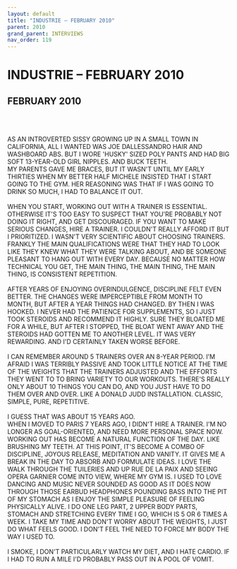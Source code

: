 ```yaml
---
layout: default
title: "INDUSTRIE – FEBRUARY 2010"
parent: 2010
grand_parent: INTERVIEWS
nav_order: 119
---
```


# INDUSTRIE – FEBRUARY 2010
## FEBRUARY 2010

<br><br></p>
<p>AS AN INTROVERTED SISSY GROWING UP IN A SMALL TOWN IN CALIFORNIA, ALL I WANTED WAS JOE DALLESSANDRO HAIR AND WASHBOARD ABS. BUT I WORE 'HUSKY' SIZED POLY PANTS AND HAD BIG SOFT 13-YEAR-OLD GIRL NIPPLES. AND BUCK TEETH.<br />
MY PARENTS GAVE ME BRACES, BUT IT WASN'T UNTIL MY EARLY THIRTIES WHEN MY BETTER HALF MICHELE INSISTED THAT I START GOING TO THE GYM. HER REASONING WAS THAT IF I WAS GOING TO DRINK SO MUCH, I HAD TO BALANCE IT OUT.<br />
<br />
WHEN YOU START, WORKING OUT WITH A TRAINER IS ESSENTIAL. OTHERWISE IT'S TOO EASY TO SUSPECT THAT YOU'RE PROBABLY NOT DOING IT RIGHT, AND GET DISCOURAGED. IF YOU WANT TO MAKE SERIOUS CHANGES, HIRE A TRAINER. I COULDN'T REALLY AFFORD IT BUT I PRIORITIZED. I WASN'T VERY SCIENTIFIC ABOUT CHOOSING TRAINERS. FRANKLY THE MAIN QUALIFICATIONS WERE THAT THEY HAD TO LOOK LIKE THEY KNEW WHAT THEY WERE TALKING ABOUT, AND BE SOMEONE PLEASANT TO HANG OUT WITH EVERY DAY. BECAUSE NO MATTER HOW TECHNICAL YOU GET, THE MAIN THING, THE MAIN THING, THE MAIN THING, IS CONSISTENT REPETITION.<br />
<br />
AFTER YEARS OF ENJOYING OVERINDULGENCE, DISCIPLINE FELT EVEN BETTER. THE CHANGES WERE IMPERCEPTIBLE FROM MONTH TO MONTH, BUT AFTER A YEAR THINGS HAD CHANGED. BY THEN I WAS HOOKED. I NEVER HAD THE PATIENCE FOR SUPPLEMENTS, SO I JUST TOOK STEROIDS AND RECOMMEND IT HIGHLY. SURE THEY BLOATED ME FOR A WHILE, BUT AFTER I STOPPED, THE BLOAT WENT AWAY AND THE STEROIDS HAD GOTTEN ME TO ANOTHER LEVEL. IT WAS VERY REWARDING. AND I'D CERTAINLY TAKEN WORSE BEFORE.<br />
<br />
I CAN REMEMBER AROUND 5 TRAINERS OVER AN 8-YEAR PERIOD. I'M AFRAID I WAS TERRIBLY PASSIVE AND TOOK LITTLE NOTICE AT THE TIME OF THE WEIGHTS THAT THE TRAINERS ADJUSTED AND THE EFFORTS THEY WENT TO TO BRING VARIETY TO OUR WORKOUTS. THERE'S REALLY ONLY ABOUT 10 THINGS YOU CAN DO, AND YOU JUST HAVE TO DO THEM OVER AND OVER. LIKE A DONALD JUDD INSTALLATION. CLASSIC, SIMPLE, PURE, REPETITIVE. <br />
<br />
I GUESS THAT WAS ABOUT 15 YEARS AGO.<br />
WHEN I MOVED TO PARIS 7 YEARS AGO, I DIDN'T HIRE A TRAINER. I'M NO LONGER AS GOAL-ORIENTED, AND NEED MORE PERSONAL SPACE NOW. WORKING OUT HAS BECOME A NATURAL FUNCTION OF THE DAY. LIKE BRUSHING MY TEETH. AT THIS POINT, IT'S BECOME A COMBO OF DISCIPLINE, JOYOUS RELEASE, MEDITATION AND VANITY. IT GIVES ME A BREAK IN THE DAY TO ABSORB AND FORMULATE IDEAS. I LOVE THE WALK THROUGH THE TUILERIES AND UP RUE DE LA PAIX AND SEEING OPERA GARNIER COME INTO VIEW, WHERE MY GYM IS. I USED TO LOVE DANCING AND MUSIC NEVER SOUNDED AS GOOD AS IT DOES NOW THROUGH THOSE EARBUD HEADPHONES POUNDING BASS INTO THE PIT OF MY STOMACH AS I ENJOY THE SIMPLE PLEASURE OF FEELING PHYSICALLY ALIVE. I DO ONE LEG PART, 2 UPPER BODY PARTS, STOMACH AND STRETCHING EVERY TIME I GO, WHICH IS 5 OR 6 TIMES A WEEK. I TAKE MY TIME AND DON'T WORRY ABOUT THE WEIGHTS, I JUST DO WHAT FEELS GOOD. I DON'T FEEL THE NEED TO FORCE MY BODY THE WAY I USED TO.<br />
<br />
I SMOKE, I DON'T PARTICULARLY WATCH MY DIET, AND I HATE CARDIO. IF I HAD TO RUN A MILE I'D PROBABLY PASS OUT IN A POOL OF VOMIT.<br />

